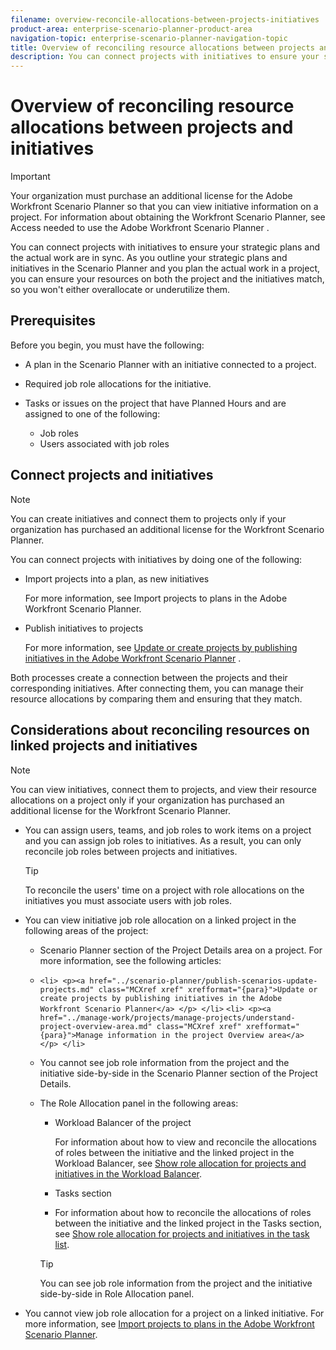 ```yaml
---
filename: overview-reconcile-allocations-between-projects-initiatives
product-area: enterprise-scenario-planner-product-area
navigation-topic: enterprise-scenario-planner-navigation-topic
title: Overview of reconciling resource allocations between projects and initiatives
description: You can connect projects with initiatives to ensure your strategic plans and the actual work are in sync. As you outline your strategic plans and initiatives in the Scenario Planner and you plan the actual work in a project, you can ensure your resources on both the project and the initiatives match, so you won't either overallocate or underutilize them.
---
```


# Overview of reconciling resource allocations between projects and initiatives

>[!IMPORTANT]
>
>Your organization must purchase an additional license for the Adobe Workfront Scenario Planner so that you can view initiative information on a project. For information about obtaining the Workfront Scenario Planner, see Access needed to use the Adobe Workfront Scenario Planner .

You can connect projects with initiatives to ensure your strategic plans and the actual work are in sync. As you outline your strategic plans and initiatives in the Scenario Planner and you plan the actual work in a project, you can ensure your resources on both the project and the initiatives match, so you won't either overallocate or underutilize them.

## Prerequisites

Before you begin, you must have the following:

* A plan in the Scenario Planner with an initiative connected to a project. 
* Required job role allocations for the initiative. 
* Tasks or issues on the project that have Planned Hours and are assigned to one of the following:

  * Job roles
  * Users associated with job roles

## Connect projects and initiatives

>[!NOTE]
>
>You can create initiatives and connect them to projects only if your organization has purchased an additional license for the Workfront Scenario Planner.

You can connect projects with initiatives by doing one of the following:

* Import projects into a plan, as new initiatives

  For more information, see Import projects to plans in the Adobe Workfront Scenario Planner.

* Publish initiatives to projects

  For more information, see [Update or create projects by publishing initiatives in the Adobe Workfront Scenario Planner](../scenario-planner/publish-scenarios-update-projects.md) .

Both processes create a connection between the projects and their corresponding initiatives. After connecting them, you can manage their resource allocations by comparing them and ensuring that they match.

## Considerations about reconciling resources on linked projects and initiatives

>[!NOTE]
>
>You can view initiatives, connect them to projects, and view their resource allocations on a project only if your organization has purchased an additional license for the Workfront Scenario Planner.

* You can assign users, teams, and job roles to work items on a project and you can assign job roles to initiatives. As a result, you can only reconcile job roles between projects and initiatives.

  >[!TIP]
  >
  >To reconcile the users' time on a project with role allocations on the initiatives you must associate users with job roles.

* You can view initiative job role allocation on a linked project in the following areas of the project:

  * Scenario Planner section of the Project&nbsp;Details area on a project. For more information, see the following articles:
  * ```<li> <p><a href="../scenario-planner/publish-scenarios-update-projects.md" class="MCXref xref" xrefformat="{para}">Update or create projects by publishing initiatives in the Adobe Workfront Scenario Planner</a> </p> </li>``` ```<li> <p><a href="../manage-work/projects/manage-projects/understand-project-overview-area.md" class="MCXref xref" xrefformat="{para}">Manage information in the project Overview area</a> </p> </li>``` 
  
  * You cannot see job role information from the project and the initiative side-by-side in the Scenario Planner section of the Project Details.
  * The Role Allocation panel in the following areas:

    * Workload Balancer of the project

      For information about how to view and reconcile the allocations of roles between the initiative and the linked project in the Workload Balancer, see [Show role allocation for projects and initiatives in the Workload Balancer](../scenario-planner/show-role-allocation-workload-balancer.md). 
    
    * Tasks section 
    * For information about how to reconcile the allocations of roles between the initiative and the linked project in the Tasks section, see [Show role allocation for projects and initiatives in the task list](../scenario-planner/show-role-allocation-task-list-nwe.md).

    >[!TIP]
    >
    >You can see job role information from the project and the initiative side-by-side in Role Allocation panel.

* You cannot view job role allocation for a project on a linked initiative. For more information, see [Import projects to plans in the Adobe Workfront Scenario Planner](../scenario-planner/import-projects-to-plans.md).

##  

